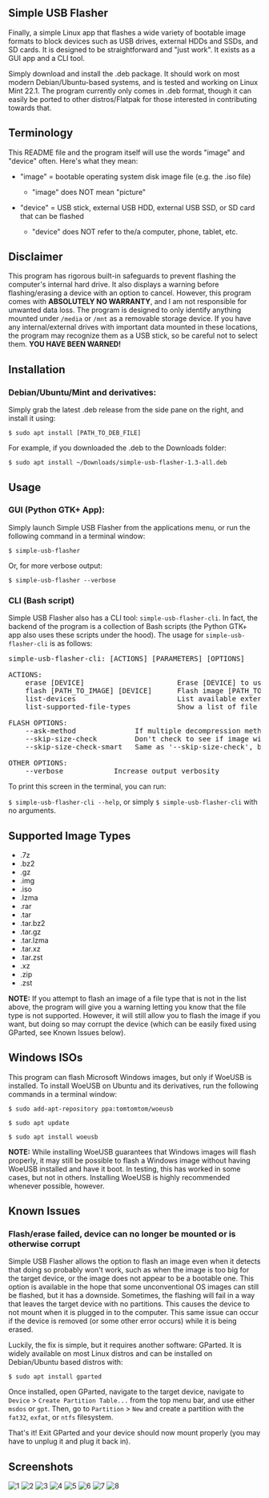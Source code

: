 ## Simple USB Flasher

Finally, a simple Linux app that flashes a wide variety of bootable image formats to block devices such as USB drives, external HDDs and SSDs, and SD cards. It is designed to be straightforward and "just work". It exists as a GUI app and a CLI tool.

Simply download and install the .deb package. It should work on most modern Debian/Ubuntu-based systems, and is tested and working on Linux Mint 22.1. The program currently only comes in .deb format, though it can easily be ported to other distros/Flatpak for those interested in contributing towards that.

## Terminology
This README file and the program itself will use the words "image" and "device" often. Here's what they mean:

 - "image" = bootable operating system disk image file (e.g. the .iso file)
    - "image" does NOT mean "picture"

 - "device" = USB stick, external USB HDD, external USB SSD, or SD card that can be flashed
    - "device" does NOT refer to the/a computer, phone, tablet, etc.

## Disclaimer

This program has rigorous built-in safeguards to prevent flashing the computer's internal hard drive. It also displays a warning before flashing/erasing a device with an option to cancel. However, this program comes with <b>ABSOLUTELY NO WARRANTY</b>, and I am not responsible for unwanted data loss. The program is designed to only identify anything mounted under `/media` or `/mnt` as a removable storage device. If you have any internal/external drives with important data mounted in these locations, the program may recognize them as a USB stick, so be careful not to select them. <b>YOU HAVE BEEN WARNED!</b>

## Installation

### Debian/Ubuntu/Mint and derivatives:

Simply grab the latest .deb release from the side pane on the right, and install it using:

`$ sudo apt install [PATH_TO_DEB_FILE]`

For example, if you downloaded the .deb to the Downloads folder:

`$ sudo apt install ~/Downloads/simple-usb-flasher-1.3-all.deb`

## Usage

### GUI (Python GTK+ App):

Simply launch Simple USB Flasher from the applications menu, or run the following command in a terminal window:

`$ simple-usb-flasher`

Or, for more verbose output:

`$ simple-usb-flasher --verbose`

### CLI (Bash script)

Simple USB Flasher also has a CLI tool: `simple-usb-flasher-cli`. In fact, the backend of the program is a collection of Bash scripts (the Python GTK+ app also uses these scripts under the hood). The usage for `simple-usb-flasher-cli` is as follows:

<pre>simple-usb-flasher-cli: [ACTIONS] [PARAMETERS] [OPTIONS]

ACTIONS:
    erase [DEVICE]                      Erase [DEVICE] to use it as a normal storage device again. Formats to exFAT by default, but can be used with --ask-method to select a filesystem. 
    flash [PATH_TO_IMAGE] [DEVICE]      Flash image [PATH_TO_IMAGE] to [DEVICE]. 
    list-devices                        List available external USB drives, SD cards, or USB SSDs/HDDs that can be flashed 
    list-supported-file-types           Show a list of file types supported for flashing 

FLASH OPTIONS:
    --ask-method              If multiple decompression methods are available for an image type, prompt the user for which one to use. If this options is not applied, the default option will be used. 
    --skip-size-check         Don't check to see if image will fit on device, attempt flashing anyway. 
    --skip-size-check-smart   Same as '--skip-size-check', but only skips checking size if it 'may take a while'. 

OTHER OPTIONS:
    --verbose            Increase output verbosity</pre>

To print this screen in the terminal, you can run:

`$ simple-usb-flasher-cli --help`, or simply `$ simple-usb-flasher-cli` with no arguments.

## Supported Image Types
 - .7z
 - .bz2
 - .gz
 - .img
 - .iso
 - .lzma
 - .rar
 - .tar
 - .tar.bz2
 - .tar.gz
 - .tar.lzma
 - .tar.xz
 - .tar.zst
 - .xz
 - .zip
 - .zst

<b>NOTE:</b> If you attempt to flash an image of a file type that is not in the list above, the program will give you a warning letting you know that the file type is not supported. However, it will still allow you to flash the image if you want, but doing so may corrupt the device (which can be easily fixed using GParted, see Known Issues below).

## Windows ISOs
This program can flash Microsoft Windows images, but only if WoeUSB is installed. To install WoeUSB on Ubuntu and its derivatives, run the following commands in a terminal window:

`$ sudo add-apt-repository ppa:tomtomtom/woeusb`

`$ sudo apt update`

`$ sudo apt install woeusb`

<b>NOTE:</b> While installing WoeUSB guarantees that Windows images will flash properly, it may still be possible to flash a Windows image without having WoeUSB installed and have it boot. In testing, this has worked in some cases, but not in others. Installing WoeUSB is highly recommended whenever possible, however.

## Known Issues

### Flash/erase failed, device can no longer be mounted or is otherwise corrupt

Simple USB Flasher allows the option to flash an image even when it detects that doing so probably won't work, such as when the image is too big for the target device, or the image does not appear to be a bootable one. This option is available in the hope that some unconventional OS images can still be flashed, but it has a downside. Sometimes, the flashing will fail in a way that leaves the target device with no partitions. This causes the device to not mount when it is plugged in to the computer. This same issue can occur if the device is removed (or some other error occurs) while it is being erased.

Luckily, the fix is simple, but it requires another software: GParted. It is widely available on most Linux distros and can be installed on Debian/Ubuntu based distros with:

`$ sudo apt install gparted`

Once installed, open GParted, navigate to the target device, navigate to `Device` > `Create Partition Table...` from the top menu bar, and use either `msdos` or `gpt`. Then, go to `Partition` > `New` and create a partition with the `fat32`, `exfat`, or `ntfs` filesystem.

That's it! Exit GParted and your device should now mount properly (you may have to unplug it and plug it back in).

## Screenshots

![1](https://github.com/user-attachments/assets/f14c4a37-f1e4-436c-8643-cc53b06fcbf3)
![2](https://github.com/user-attachments/assets/68574728-9f37-401c-a4ed-9a830e32c4c7)
![3](https://github.com/user-attachments/assets/7c4eedb4-2dcc-4c6b-809f-eb6635b89ef8)
![4](https://github.com/user-attachments/assets/630b4acf-b5b1-479f-9354-27f48c47f286)
![5](https://github.com/user-attachments/assets/ce2768e7-f357-4bda-aea7-403b15b69c88)
![6](https://github.com/user-attachments/assets/d66649f4-247a-4ec7-b020-5e90be7f7f8b)
![7](https://github.com/user-attachments/assets/0439cde7-6a94-4136-a4c5-7b9c537d741d)
![8](https://github.com/user-attachments/assets/da39d6e7-dbd9-4a9f-9bca-4912f0e72941)
